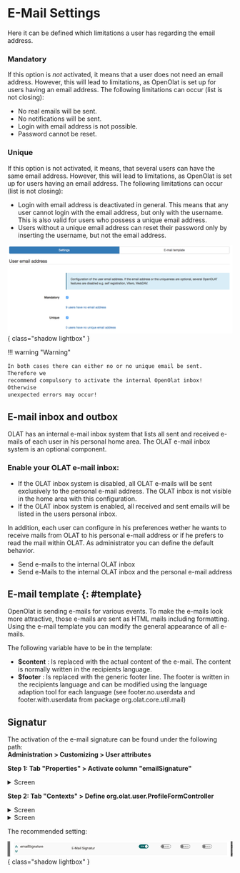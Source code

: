 # E-Mail Settings

Here it can be defined which limitations a user has regarding the email
address.

### Mandatory

If this option is *not* activated, it means that a user does not need an email
address. However, this will lead to limitations, as OpenOlat is set up for
users having an email address. The following limitations can occur (list is
not closing):

  * No real emails will be sent.
  * No notifications will be sent.
  * Login with email address is not possible.
  * Password cannot be reset.

### Unique

If this option is not activated, it means, that several users can have the
same email address. However, this will lead to limitations, as OpenOlat is set
up for users having an email address. The following limitations can occur
(list is not closing):

  * Login with email address is deactivated in general. This means that any user cannot login with the email address, but only with the username. This is also valid for users who possess a unique email address. 
  * Users without a unique email address can reset their password only by inserting the username, but not the email address.

![](assets/email_EN.png){ class="shadow lightbox" }

!!! warning "Warning"

	In both cases there can either no or no unique email be sent. Therefore we
	recommend compulsory to activate the internal OpenOlat inbox! Otherwise
	unexpected errors may occur!

  

## E-mail inbox and outbox

OLAT has an internal e-mail inbox system that lists all sent and received
e-mails of each user in his personal home area. The OLAT e-mail inbox system
is an optional component.

### Enable your OLAT e-mail inbox:

  * If the OLAT inbox system is disabled, all OLAT e-mails will be sent exclusively to the personal e-mail address. The OLAT inbox is not visible in the home area with this configuration.
  * If the OLAT inbox system is enabled, all received and sent emails will be listed in the users personal inbox.

In addition, each user can configure in his preferences wether he wants to
receive mails from OLAT to his personal e-mail address or if he prefers to
read the mail within OLAT. As administrator you can define the default
behavior.

  * Send e-mails to the internal OLAT inbox
  * Send e-Mails to the internal OLAT inbox and the personal e-mail address

  
##  E-mail template {: #template}

OpenOlat is sending e-mails for various events. To make the e-mails look more
attractive, those e-mails are sent as HTML mails including formatting. Using
the e-mail template you can modify the general appearance of all e-mails.

The following variable have to be in the template:

  *  **$content** : Is replaced with the actual content of the e-mail. The content is normally written in the recipients language.
  *  **$footer** : Is replaced with the generic footer line. The footer is written in the recipients language and can be modified using the language adaption tool for each language (see footer.no.userdata and footer.with.userdata from package org.olat.core.util.mail)

  ## Signatur

The activation of the e-mail signature can be found under the following path:<br>
**Administration > Customizing > User attributes**

**Step 1: Tab "Properties" > Activate column "emailSignature"**

<details>
    <summary>Screen</summary>
	<img src="../assets/e-mail_settings_activate1_v1_de.png" />
</details>

**Step 2: Tab "Contexts" > Define org.olat.user.ProfileFormController**

<details>
    <summary>Screen</summary>
	<img src="../assets/e-mail_settings_activate2_v1_de.png" />
</details>

<details>
    <summary>Screen</summary>
	<img src="../assets/e-mail_settings_activate3_v1_de.png" />
</details>

The recommended setting:

![e-mail_settings_activate4_v1_de.png](assets/e-mail_settings_activate4_v1_de.png){ class="shadow lightbox" }

